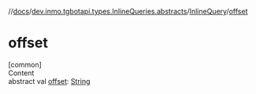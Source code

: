 //[docs](../../../index.md)/[dev.inmo.tgbotapi.types.InlineQueries.abstracts](../index.md)/[InlineQuery](index.md)/[offset](offset.md)



# offset  
[common]  
Content  
abstract val [offset](offset.md): [String](https://kotlinlang.org/api/latest/jvm/stdlib/kotlin/-string/index.html)  



